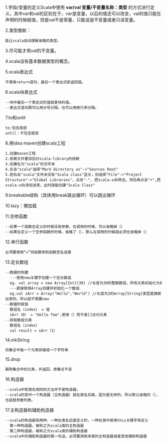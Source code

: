 1.字段/变量的定义Scala中使用 **var/val 变量/不变量名称：类型** 的方式进行定义。其中var和val的区别在于，var是变量，以后的值还可以改变，val的值只能在声明的时候赋值，但是val不是常量，只能说是不变量或者只读变量。

2.类型推断：

```
能让scala自动理解省略的类型。
```

3.尽可能才用val的不变量。

4.scala没有基本数据类型的概念。

5.scala表达式

```
不使用return语句，最后一个表达式即返回值。
```

6.scala块表达式

```
--块中最后一个表达式的值就是块的值。
--表达式语句既可以用分号分隔，也可以用换行来分隔。
```

7.to和until

```
to:包含尾部
until：不包含尾部
```

8.用idea maven创建scala工程

```
1.创建maven工程
2.依赖文件要添加对scala-library的依赖
3.创建名为"scala"的文件夹
4.右击"scala"选择"Mark Directory as"->"Sources Root"
5.若右击"scala"文件夹没有"Scala class"显示，则选择"File"->"Project Structure"->"Global Libraries"，点击"-", 把scala-sdk除去，然后再点击"+",把scala-sdk添加进来，此时就能创建"Scala Class"
```

9.breakable结构（具体用break跳出循环）可以跳出循环

10.lazy：懒加载

11.空参函数

```
--如果一个函数在定义的时候没有参数，在调用的时候，可以省略掉（）
--如果在定义一个空参函数的时候，省略了（），那么在调用的时候就必须也省略掉（）
```

12.单行函数

```
必须要使用“=”将函数体和函数签名连接
```

13.定长数组

```
--数据的构建
  ---使用new关键字创建一个定长数组
  eg. val array = new Array[Int](30) //长度为30的整数数组，所有元素初始化为0
  ---直接使用Array创建并初始化一个数组
  eg.val sArr = Array("Hello","World") //长度为2的Array[String]类型是推断出来的，所以就不需要new
--数据的赋值
  数组名（index） = 值
  sArr（0） = "Hello Tom",使用（）而不是[]访问元素
--获取数组元素
  数组名（index）
  val result = sArr（1）
```

14.mkString

```
将集合中每一个元素拼接成一个字符串
```

15.drop

```
删除集合中的元素，并返回，原集合不变
```

16.构造器

```
--scala中和类名相同的方法并不是构造器。
--scala的其中一个构造器（主构造器）就在类名后面，因为是无参的，所以默认省略的（），也就是参数列表。
```

17.主构造器和辅助构造器

```
--scala的构造器有两种，一种在类名后面定义的，一种在类中使用this关键字来定义
  第一种构造器，被称之为scala类的主构造器
  第二种构造器，被称之为scala类的辅助构造器
--scala中的辅助构造器的第一句话，必须要调用本类的主构造器或者其他辅助构造器
```


